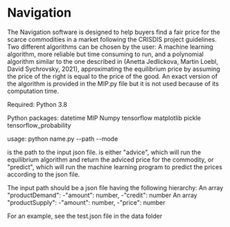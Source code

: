 # Navigation

The Navigation software is designed to help buyers find a fair price for the scarce commodities in a market following the CRISDIS project guidelines. Two different algorithms can be chosen by the user: A machine learning algorithm, more reliable but time consuming to run, and a polynomial algorithm similar to the one described in (Anetta Jedlickova, Martin Loebl, David Sychrovsky, 2021), approximating the equilibrium price by assuming the price of the right is equal to the price of the good. An exact version of the algorithm is provided in the MIP.py file but it is not used because of its computation time.

Required:
    Python 3.8

Python packages:
    datetime
    MIP
    Numpy
    tensorflow
    matplotlib
    pickle
    tensorflow_probability


usage: python name.py --path <path> --mode <mode>

<path> is the path to the input json file.
<mode> is either "advice", which will run the equilibrium algorithm and return the adviced price for the commodity,
or "predict", which will run the machine learning program to predict the prices according to the json file.

The input path should be a json file having the following hierarchy: 
An array "productDemand":
    -"amount": number,
    -"credit": number
An array "productSupply":
    -"amount": number,
    -"price": number


For an example, see the test.json file in the data folder